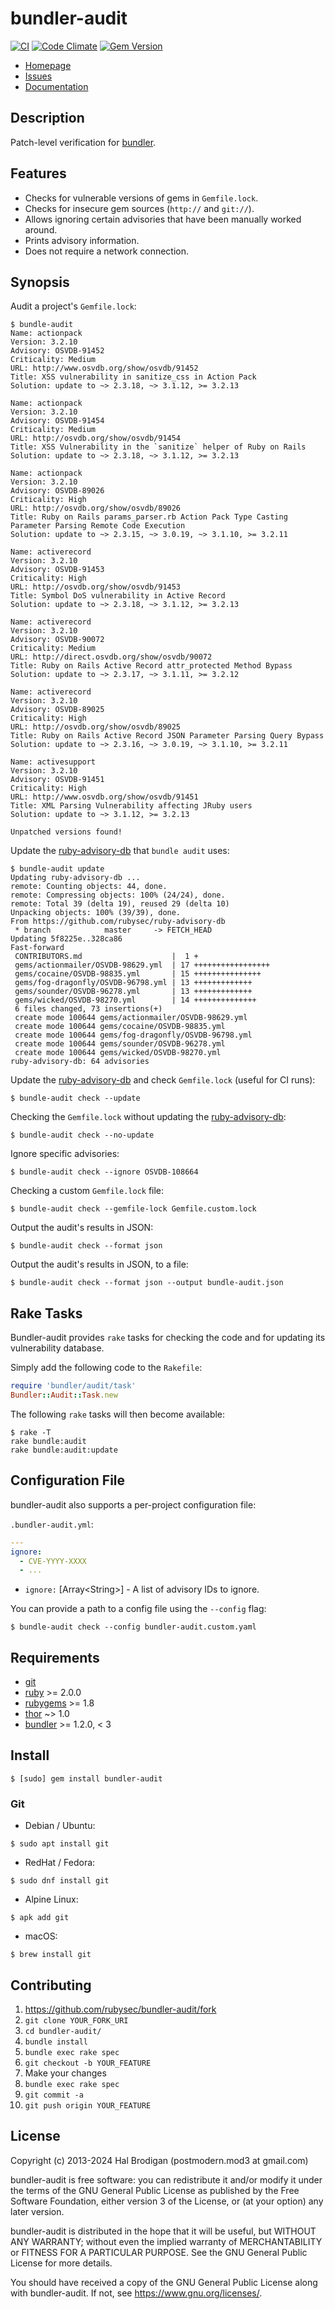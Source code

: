 # bundler-audit

[![CI](https://github.com/rubysec/bundler-audit/actions/workflows/ruby.yml/badge.svg)](https://github.com/rubysec/bundler-audit/actions/workflows/ruby.yml)
[![Code Climate](https://codeclimate.com/github/rubysec/bundler-audit.svg)](https://codeclimate.com/github/rubysec/bundler-audit)
[![Gem Version](https://badge.fury.io/rb/bundler-audit.svg)](https://badge.fury.io/rb/bundler-audit)

* [Homepage](https://github.com/rubysec/bundler-audit#readme)
* [Issues](https://github.com/rubysec/bundler-audit/issues)
* [Documentation](http://rubydoc.info/gems/bundler-audit/frames)

## Description

Patch-level verification for [bundler].

## Features

* Checks for vulnerable versions of gems in `Gemfile.lock`.
* Checks for insecure gem sources (`http://` and `git://`).
* Allows ignoring certain advisories that have been manually worked around.
* Prints advisory information.
* Does not require a network connection.

## Synopsis

Audit a project's `Gemfile.lock`:

```
$ bundle-audit
Name: actionpack
Version: 3.2.10
Advisory: OSVDB-91452
Criticality: Medium
URL: http://www.osvdb.org/show/osvdb/91452
Title: XSS vulnerability in sanitize_css in Action Pack
Solution: update to ~> 2.3.18, ~> 3.1.12, >= 3.2.13

Name: actionpack
Version: 3.2.10
Advisory: OSVDB-91454
Criticality: Medium
URL: http://osvdb.org/show/osvdb/91454
Title: XSS Vulnerability in the `sanitize` helper of Ruby on Rails
Solution: update to ~> 2.3.18, ~> 3.1.12, >= 3.2.13

Name: actionpack
Version: 3.2.10
Advisory: OSVDB-89026
Criticality: High
URL: http://osvdb.org/show/osvdb/89026
Title: Ruby on Rails params_parser.rb Action Pack Type Casting Parameter Parsing Remote Code Execution
Solution: update to ~> 2.3.15, ~> 3.0.19, ~> 3.1.10, >= 3.2.11

Name: activerecord
Version: 3.2.10
Advisory: OSVDB-91453
Criticality: High
URL: http://osvdb.org/show/osvdb/91453
Title: Symbol DoS vulnerability in Active Record
Solution: update to ~> 2.3.18, ~> 3.1.12, >= 3.2.13

Name: activerecord
Version: 3.2.10
Advisory: OSVDB-90072
Criticality: Medium
URL: http://direct.osvdb.org/show/osvdb/90072
Title: Ruby on Rails Active Record attr_protected Method Bypass
Solution: update to ~> 2.3.17, ~> 3.1.11, >= 3.2.12

Name: activerecord
Version: 3.2.10
Advisory: OSVDB-89025
Criticality: High
URL: http://osvdb.org/show/osvdb/89025
Title: Ruby on Rails Active Record JSON Parameter Parsing Query Bypass
Solution: update to ~> 2.3.16, ~> 3.0.19, ~> 3.1.10, >= 3.2.11

Name: activesupport
Version: 3.2.10
Advisory: OSVDB-91451
Criticality: High
URL: http://www.osvdb.org/show/osvdb/91451
Title: XML Parsing Vulnerability affecting JRuby users
Solution: update to ~> 3.1.12, >= 3.2.13

Unpatched versions found!
```

Update the [ruby-advisory-db] that `bundle audit` uses:

```
$ bundle-audit update
Updating ruby-advisory-db ...
remote: Counting objects: 44, done.
remote: Compressing objects: 100% (24/24), done.
remote: Total 39 (delta 19), reused 29 (delta 10)
Unpacking objects: 100% (39/39), done.
From https://github.com/rubysec/ruby-advisory-db
 * branch            master     -> FETCH_HEAD
Updating 5f8225e..328ca86
Fast-forward
 CONTRIBUTORS.md                    |  1 +
 gems/actionmailer/OSVDB-98629.yml  | 17 +++++++++++++++++
 gems/cocaine/OSVDB-98835.yml       | 15 +++++++++++++++
 gems/fog-dragonfly/OSVDB-96798.yml | 13 +++++++++++++
 gems/sounder/OSVDB-96278.yml       | 13 +++++++++++++
 gems/wicked/OSVDB-98270.yml        | 14 ++++++++++++++
 6 files changed, 73 insertions(+)
 create mode 100644 gems/actionmailer/OSVDB-98629.yml
 create mode 100644 gems/cocaine/OSVDB-98835.yml
 create mode 100644 gems/fog-dragonfly/OSVDB-96798.yml
 create mode 100644 gems/sounder/OSVDB-96278.yml
 create mode 100644 gems/wicked/OSVDB-98270.yml
ruby-advisory-db: 64 advisories
```

Update the [ruby-advisory-db] and check `Gemfile.lock` (useful for CI runs):

```shell
$ bundle-audit check --update
```

Checking the `Gemfile.lock` without updating the [ruby-advisory-db]:

```shell
$ bundle-audit check --no-update
```

Ignore specific advisories:

```shell
$ bundle-audit check --ignore OSVDB-108664
```

Checking a custom `Gemfile.lock` file:

```shell
$ bundle-audit check --gemfile-lock Gemfile.custom.lock
```

Output the audit's results in JSON:

```shell
$ bundle-audit check --format json
```

Output the audit's results in JSON, to a file:

```shell
$ bundle-audit check --format json --output bundle-audit.json
```

## Rake Tasks

Bundler-audit provides `rake` tasks for checking the code and for updating
its vulnerability database.

Simply add the following code to the `Rakefile`:

```ruby
require 'bundler/audit/task'
Bundler::Audit::Task.new
```

The following `rake` tasks will then become available:

```
$ rake -T
rake bundle:audit
rake bundle:audit:update
```

## Configuration File

bundler-audit also supports a per-project configuration file:

`.bundler-audit.yml`:

```yaml
---
ignore:
  - CVE-YYYY-XXXX
  - ...
```

* `ignore:` \[Array\<String\>\] - A list of advisory IDs to ignore.

You can provide a path to a config file using the `--config` flag:

```shell
$ bundle-audit check --config bundler-audit.custom.yaml
```

## Requirements

* [git]
* [ruby] >= 2.0.0
* [rubygems] >= 1.8
* [thor] ~> 1.0
* [bundler] >= 1.2.0, < 3

## Install

```shell
$ [sudo] gem install bundler-audit
```

### Git

* Debian / Ubuntu:

```shell
$ sudo apt install git
```

* RedHat / Fedora:

```shell
$ sudo dnf install git
```

* Alpine Linux:

```shell
$ apk add git
```

* macOS:

```shell
$ brew install git
```

## Contributing

1. https://github.com/rubysec/bundler-audit/fork
2. `git clone YOUR_FORK_URI`
3. `cd bundler-audit/`
4. `bundle install`
5. `bundle exec rake spec`
6. `git checkout -b YOUR_FEATURE`
7. Make your changes
8. `bundle exec rake spec`
9. `git commit -a`
10. `git push origin YOUR_FEATURE`

## License

Copyright (c) 2013-2024 Hal Brodigan (postmodern.mod3 at gmail.com)

bundler-audit is free software: you can redistribute it and/or modify
it under the terms of the GNU General Public License as published by
the Free Software Foundation, either version 3 of the License, or
(at your option) any later version.

bundler-audit is distributed in the hope that it will be useful,
but WITHOUT ANY WARRANTY; without even the implied warranty of
MERCHANTABILITY or FITNESS FOR A PARTICULAR PURPOSE.  See the
GNU General Public License for more details.

You should have received a copy of the GNU General Public License
along with bundler-audit.  If not, see <https://www.gnu.org/licenses/>.

[git]: https://git-scm.com
[ruby]: https://ruby-lang.org
[rubygems]: https://rubygems.org
[thor]: http://whatisthor.com/
[bundler]: https://bundler.io

[OSVDB]: http://osvdb.org/
[ruby-advisory-db]: https://github.com/rubysec/ruby-advisory-db
